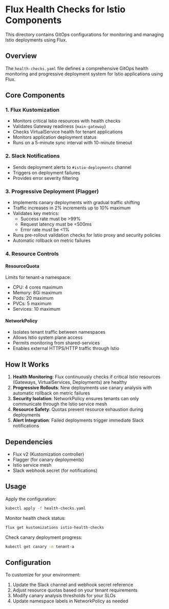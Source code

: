 # Flux Health Checks for Istio Components

This directory contains GitOps configurations for monitoring and managing Istio deployments using Flux.

## Overview

The `health-checks.yaml` file defines a comprehensive GitOps health monitoring and progressive deployment system for Istio applications using Flux.

## Core Components

### 1. Flux Kustomization

- Monitors critical Istio resources with health checks
- Validates Gateway readiness (`main-gateway`)
- Checks VirtualService health for tenant applications
- Monitors application deployment status
- Runs on a 5-minute sync interval with 10-minute timeout

### 2. Slack Notifications

- Sends deployment alerts to `#istio-deployments` channel
- Triggers on deployment failures
- Provides error severity filtering

### 3. Progressive Deployment (Flagger)

- Implements canary deployments with gradual traffic shifting
- Traffic increases in 2% increments up to 10% maximum
- Validates key metrics:
  - Success rate must be >99%
  - Request latency must be <500ms
  - Error rate must be <1%
- Runs pre-rollout validation checks for Istio proxy and security policies
- Automatic rollback on metric failures

### 4. Resource Controls

#### ResourceQuota

Limits for tenant-a namespace:

- CPU: 4 cores maximum
- Memory: 8Gi maximum
- Pods: 20 maximum
- PVCs: 5 maximum
- Services: 10 maximum

#### NetworkPolicy

- Isolates tenant traffic between namespaces
- Allows Istio system plane access
- Permits monitoring from shared-services
- Enables external HTTPS/HTTP traffic through Istio

## How It Works

1. **Health Monitoring**: Flux continuously checks if critical Istio resources (Gateways, VirtualServices, Deployments) are healthy
2. **Progressive Rollouts**: New deployments use canary analysis with automatic rollback on metric failures
3. **Security Isolation**: NetworkPolicy ensures tenants can only communicate through the Istio service mesh
4. **Resource Safety**: Quotas prevent resource exhaustion during deployments
5. **Alert Integration**: Failed deployments trigger immediate Slack notifications

## Dependencies

- Flux v2 (Kustomization controller)
- Flagger (for canary deployments)
- Istio service mesh
- Slack webhook secret (for notifications)

## Usage

Apply the configuration:

```bash
kubectl apply -f health-checks.yaml
```

Monitor health check status:

```bash
flux get kustomizations istio-health-checks
```

Check canary deployment progress:

```bash
kubectl get canary -n tenant-a
```

## Configuration

To customize for your environment:

1. Update the Slack channel and webhook secret reference
2. Adjust resource quotas based on your tenant requirements
3. Modify canary analysis thresholds for your SLOs
4. Update namespace labels in NetworkPolicy as needed
